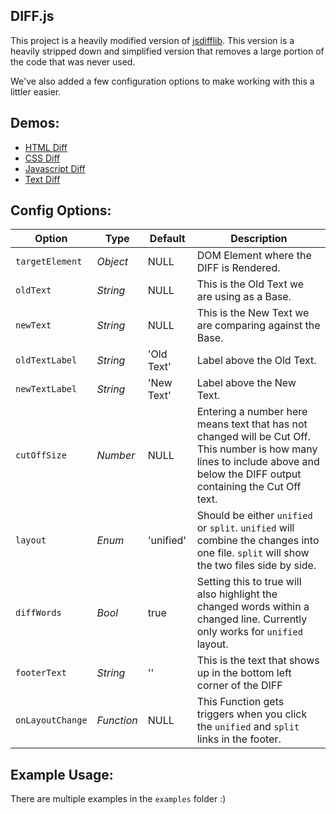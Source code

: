 DIFF.js
---

This project is a heavily modified version of [jsdifflib](https://github.com/cemerick/jsdifflib).  This version is a heavily stripped down and simplified version that removes a large portion of the code that was never used.

We've also added a few configuration options to make working with this a littler easier.

Demos:
---

* [HTML Diff](https://codersbuild.github.io/tools/diff/raw_html.html)
* [CSS Diff](https://codersbuild.github.io/tools/diff/js_diff.html)
* [Javascript Diff](https://codersbuild.github.io/tools/diff/css_diff.html)
* [Text Diff](https://codersbuild.github.io/tools/diff/raw_text.html)

Config Options:
---

|Option|Type|Default|Description|
|---|---|---|---|
|`targetElement`|_Object_|NULL|DOM Element where the DIFF is Rendered.|
|`oldText`|_String_|NULL|This is the Old Text we are using as a Base.|
|`newText`|_String_|NULL|This is the New Text we are comparing against the Base.|
|`oldTextLabel`|_String_|'Old Text'|Label above the Old Text.|
|`newTextLabel`|_String_|'New Text'|Label above the New Text.|
|`cutOffSize`|_Number_|NULL|Entering a number here means text that has not changed will be Cut Off.  This number is how many lines to include above and below the DIFF output containing the Cut Off text.|
|`layout`|_Enum_|'unified'|Should be either `unified` or `split`.  `unified` will combine the changes into one file. `split` will show the two files side by side.|
|`diffWords`|_Bool_|true|Setting this to true will also highlight the changed words within a changed line.  Currently only works for `unified` layout. |
|`footerText`|_String_|''|This is the text that shows up in the bottom left corner of the DIFF|
|`onLayoutChange`|_Function_|NULL|This Function gets triggers when you click the `unified` and `split` links in the footer. |

Example Usage:
---

There are multiple examples in the `examples` folder :)
